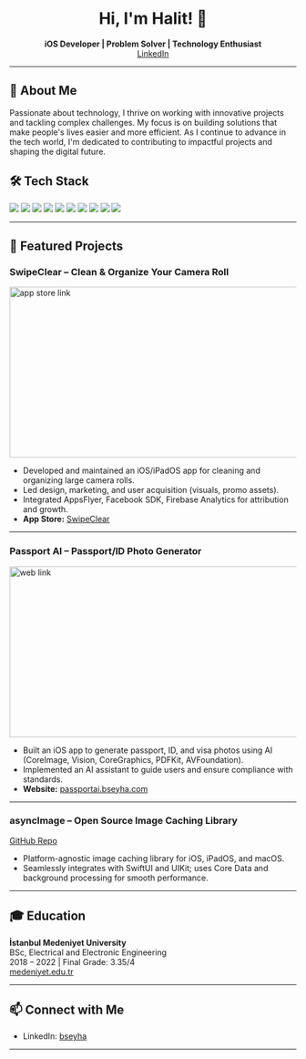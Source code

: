 <!-- Profile README for baskurthalit -->

<h1 align="center">Hi, I'm Halit! 👋</h1>
<p align="center">
  <b>iOS Developer | Problem Solver | Technology Enthusiast</b><br>
  <a href="https://www.linkedin.com/in/bseyha/">LinkedIn</a>
</p>

---

## 🚀 About Me

Passionate about technology, I thrive on working with innovative projects and tackling complex challenges. My focus is on building solutions that make people's lives easier and more efficient. As I continue to advance in the tech world, I'm dedicated to contributing to impactful projects and shaping the digital future.


## 🛠️ Tech Stack

<p align="left">
  <img src="https://img.shields.io/badge/Swift-FA7343?style=for-the-badge&logo=swift&logoColor=white"/>
  <img src="https://img.shields.io/badge/SwiftUI-02569B?style=for-the-badge&logo=swift&logoColor=white"/>
  <img src="https://img.shields.io/badge/UIKit-000000?style=for-the-badge&logo=apple&logoColor=white"/>
  <img src="https://img.shields.io/badge/Go-00ADD8?style=for-the-badge&logo=go&logoColor=white"/>
  <img src="https://img.shields.io/badge/Xcode-147EFB?style=for-the-badge&logo=xcode&logoColor=white"/>
  <img src="https://img.shields.io/badge/Firebase-FFCA28?style=for-the-badge&logo=firebase&logoColor=black"/>
  <img src="https://img.shields.io/badge/Appsflyer-0080FF?style=for-the-badge&logo=appsflyer&logoColor=white"/>
  <img src="https://img.shields.io/badge/CI/CD-4285F4?style=for-the-badge&logo=googlecloud&logoColor=white"/>
  <img src="https://img.shields.io/badge/CoreData-4B7BEC?style=for-the-badge"/>
  <img src="https://img.shields.io/badge/PDFKit-FF2D20?style=for-the-badge"/>
</p>

---

## 🌟 Featured Projects

### SwipeClear – Clean & Organize Your Camera Roll
[<img src="https://github.com/user-attachments/assets/8cea1b17-5a1d-432f-b64a-c8cca1067891" height="300" width="700" alt="app store link"/>](https://apps.apple.com/us/app/clean-camera-roll-swipeclear/id6737853021)
<p>
</p>

- Developed and maintained an iOS/iPadOS app for cleaning and organizing large camera rolls.
- Led design, marketing, and user acquisition (visuals, promo assets).
- Integrated AppsFlyer, Facebook SDK, Firebase Analytics for attribution and growth.
- <b>App Store:</b> [SwipeClear](https://apps.apple.com/us/app/clean-camera-roll-swipeclear/id6737853021)

---

### Passport AI – Passport/ID Photo Generator
[<img src="https://github.com/user-attachments/assets/31dfc216-b2b8-4e11-990b-56016a2ce0a7" height="300" width="700" alt="web link"/>](https://passportai.bseyha.com)
<p>
</p>

- Built an iOS app to generate passport, ID, and visa photos using AI (CoreImage, Vision, CoreGraphics, PDFKit, AVFoundation).
- Implemented an AI assistant to guide users and ensure compliance with standards.
- <b>Website:</b> [passportai.bseyha.com](https://passportai.bseyha.com)

---

### asyncImage – Open Source Image Caching Library
[GitHub Repo](https://github.com/baskurthalit/asyncImage)
- Platform-agnostic image caching library for iOS, iPadOS, and macOS.
- Seamlessly integrates with SwiftUI and UIKit; uses Core Data and background processing for smooth performance.

---

## 🎓 Education

**İstanbul Medeniyet University**  
BSc, Electrical and Electronic Engineering  
2018 – 2022 | Final Grade: 3.35/4  
[medeniyet.edu.tr](https://medeniyet.edu.tr)

---

## 📫 Connect with Me

- LinkedIn: [bseyha](https://www.linkedin.com/in/bseyha/)

---

<!--
README generated with ❤️ by Copilot.
-->
